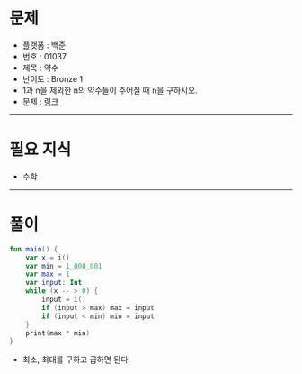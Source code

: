 # 문제
- 플랫폼 : 백준
- 번호 : 01037
- 제목 : 약수
- 난이도 : Bronze 1
- 1과 n을 제외한 n의 약수들이 주어질 때 n을 구하시오.
- 문제 : <a href="https://www.acmicpc.net/problem/1037" target="_blank">링크</a>

---

# 필요 지식
- 수학

---

# 풀이
```kotlin
fun main() {
    var x = i()
    var min = 1_000_001
    var max = 1
    var input: Int
    while (x -- > 0) {
        input = i()
        if (input > max) max = input
        if (input < min) min = input
    }
    print(max * min)
}
```
- 최소, 최대를 구하고 곱하면 된다.